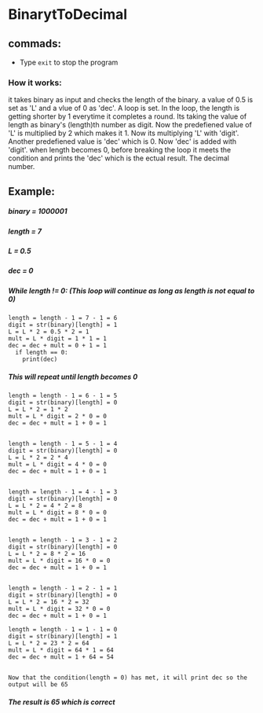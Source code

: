 # BinarytToDecimal
## commads:
 - Type `exit` to stop the program
### How it works:
  it takes binary as input and checks the length of the binary. a value of 0.5 is set as 'L' and a vlue of 0 as 'dec'. A loop is set. In the loop, the length is getting shorter by 1 everytime it completes a round. Its taking the value of length as binary's (length)th number as digit. Now the predefiened value of 'L' is multiplied by 2 which makes it 1. Now its multiplying 'L' with 'digit'. Another predefiened value is 'dec' which is 0. Now 'dec' is added with 'digit'. when length becomes 0, before breaking the loop it meets the condition and prints the 'dec' which is the ectual result. The decimal number.
  ## Example:
  ##### binary = 1000001
  ##### length = 7
  ##### L = 0.5
  ##### dec = 0
  ##### While length != 0: (This loop will continue as long as length is not equal to 0)
    length = length - 1 = 7 - 1 = 6
    digit = str(binary)[length] = 1
    L = L * 2 = 0.5 * 2 = 1
    mult = L * digit = 1 * 1 = 1
    dec = dec + mult = 0 + 1 = 1
      if length == 0:
        print(dec)
 ##### This will repeat until length becomes 0
    length = length - 1 = 6 - 1 = 5
    digit = str(binary)[length] = 0
    L = L * 2 = 1 * 2
    mult = L * digit = 2 * 0 = 0
    dec = dec + mult = 1 + 0 = 1


    length = length - 1 = 5 - 1 = 4
    digit = str(binary)[length] = 0
    L = L * 2 = 2 * 4
    mult = L * digit = 4 * 0 = 0
    dec = dec + mult = 1 + 0 = 1


    length = length - 1 = 4 - 1 = 3
    digit = str(binary)[length] = 0
    L = L * 2 = 4 * 2 = 8
    mult = L * digit = 8 * 0 = 0
    dec = dec + mult = 1 + 0 = 1


    length = length - 1 = 3 - 1 = 2
    digit = str(binary)[length] = 0
    L = L * 2 = 8 * 2 = 16
    mult = L * digit = 16 * 0 = 0
    dec = dec + mult = 1 + 0 = 1
    
    
    length = length - 1 = 2 - 1 = 1
    digit = str(binary)[length] = 0
    L = L * 2 = 16 * 2 = 32
    mult = L * digit = 32 * 0 = 0
    dec = dec + mult = 1 + 0 = 1
    
    length = length - 1 = 1 - 1 = 0
    digit = str(binary)[length] = 1
    L = L * 2 = 23 * 2 = 64
    mult = L * digit = 64 * 1 = 64
    dec = dec + mult = 1 + 64 = 54
    
    
    Now that the condition(length = 0) has met, it will print dec so the output will be 65
    
##### The result is 65 which is correct
